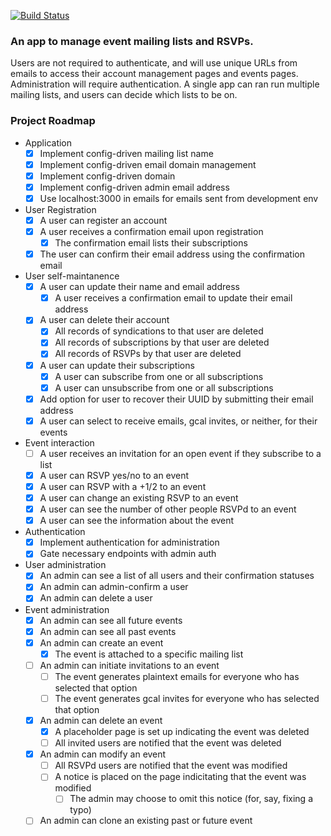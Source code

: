 [![Build Status](https://travis-ci.org/zack/events-management.svg?branch=master)](https://travis-ci.org/zack/events-management)

### An app to manage event mailing lists and RSVPs.
Users are not required to authenticate, and will use unique URLs from emails to
access their account management pages and events pages. Administration will
require authentication. A single app can ran run multiple mailing lists, and
users can decide which lists to be on.

### Project Roadmap
* Application
  - [x] Implement config-driven mailing list name
  - [x] Implement config-driven email domain management
  - [x] Implement config-driven domain
  - [x] Implement config-driven admin email address
  - [x] Use localhost:3000 in emails for emails sent from development env
* User Registration
  - [x] A user can register an account
  - [x] A user receives a confirmation email upon registration
    - [x] The confirmation email lists their subscriptions
  - [x] The user can confirm their email address using the confirmation email
* User self-maintanence
  - [x] A user can update their name and email address
    - [x] A user receives a confirmation email to update their email address
  - [x] A user can delete their account
    - [x] All records of syndications to that user are deleted
    - [x] All records of subscriptions by that user are deleted
    - [x] All records of RSVPs by that user are deleted
  - [x] A user can update their subscriptions
    - [x] A user can subscribe from one or all subscriptions
    - [x] A user can unsubscribe from one or all subscriptions
  - [x] Add option for user to recover their UUID by submitting their email address
  - [x] A user can select to receive emails, gcal invites, or neither, for their events
* Event interaction
  - [ ] A user receives an invitation for an open event if they subscribe to a list
  - [x] A user can RSVP yes/no to an event
  - [x] A user can RSVP with a +1/2 to an event
  - [x] A user can change an existing RSVP to an event
  - [x] A user can see the number of other people RSVPd to an event
  - [x] A user can see the information about the event
* Authentication
  - [x] Implement authentication for administration
  - [x] Gate necessary endpoints with admin auth
* User administration
  - [x] An admin can see a list of all users and their confirmation statuses
  - [x] An admin can admin-confirm a user
  - [x] An admin can delete a user
* Event administration
  - [x] An admin can see all future events
  - [x] An admin can see all past events
  - [x] An admin can create an event
    - [x] The event is attached to a specific mailing list
  - [ ] An admin can initiate invitations to an event
    - [ ] The event generates plaintext emails for everyone who has selected that option
    - [ ] The event generates gcal invites for everyone who has selected that option
  - [x] An admin can delete an event
    - [x] A placeholder page is set up indicating the event was deleted
    - [ ] All invited users are notified that the event was deleted
  - [x] An admin can modify an event
    - [ ] All RSVPd users are notified that the event was modified
    - [ ] A notice is placed on the page indicitating that the event was modified
      - [ ] The admin may choose to omit this notice (for, say, fixing a typo)
  - [ ] An admin can clone an existing past or future event
